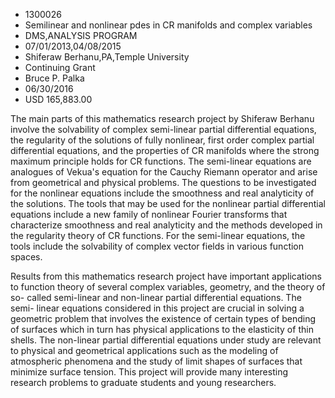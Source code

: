 
* 1300026
* Semilinear and nonlinear pdes in CR manifolds and complex variables
* DMS,ANALYSIS PROGRAM
* 07/01/2013,04/08/2015
* Shiferaw Berhanu,PA,Temple University
* Continuing Grant
* Bruce P. Palka
* 06/30/2016
* USD 165,883.00

The main parts of this mathematics research project by Shiferaw Berhanu involve
the solvability of complex semi-linear partial differential equations, the
regularity of the solutions of fully nonlinear, first order complex partial
differential equations, and the properties of CR manifolds where the strong
maximum principle holds for CR functions. The semi-linear equations are
analogues of Vekua's equation for the Cauchy Riemann operator and arise from
geometrical and physical problems. The questions to be investigated for the
nonlinear equations include the smoothness and real analyticity of the
solutions. The tools that may be used for the nonlinear partial differential
equations include a new family of nonlinear Fourier transforms that characterize
smoothness and real analyticity and the methods developed in the regularity
theory of CR functions. For the semi-linear equations, the tools include the
solvability of complex vector fields in various function spaces.

Results from this mathematics research project have important applications to
function theory of several complex variables, geometry, and the theory of so-
called semi-linear and non-linear partial differential equations. The semi-
linear equations considered in this project are crucial in solving a geometric
problem that involves the existence of certain types of bending of surfaces
which in turn has physical applications to the elasticity of thin shells. The
non-linear partial differential equations under study are relevant to physical
and geometrical applications such as the modeling of atmospheric phenomena and
the study of limit shapes of surfaces that minimize surface tension. This
project will provide many interesting research problems to graduate students and
young researchers.
